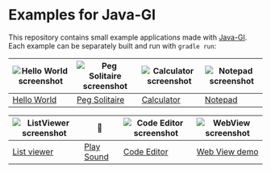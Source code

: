 # Examples for Java-GI

This repository contains small example applications made with [Java-GI](https://github.com/jwharm/java-gi). Each example can be separately built and run with `gradle run`:

| ![Hello World screenshot](https://github.com/jwharm/java-gi/blob/main/images/simple-helloworld.png) | ![Peg Solitaire screenshot](https://github.com/jwharm/java-gi/blob/main/images/peg-solitaire.png) | ![Calculator screenshot](https://github.com/jwharm/java-gi/blob/main/images/calculator.png) | ![Notepad screenshot](https://github.com/jwharm/java-gi/blob/main/images/notepad.png) |
| ---- | ---- | ---- | ---- |
| [Hello World](https://github.com/jwharm/java-gi-examples/tree/main/HelloWorld) | [Peg Solitaire](https://github.com/jwharm/java-gi-examples/tree/main/PegSolitaire) | [Calculator](https://github.com/jwharm/java-gi-examples/tree/main/Calculator) | [Notepad](https://github.com/jwharm/java-gi-examples/tree/main/Notepad) |

| ![ListViewer screenshot](https://github.com/jwharm/java-gi/blob/main/images/listviewer.png) | 🎵 | ![Code Editor screenshot](https://github.com/jwharm/java-gi/blob/main/images/codeeditor.png) | ![WebView screenshot](https://github.com/jwharm/java-gi/blob/main/images/codeeditor.png)
| ---- | ---- | ---- | ---- |
| [List viewer](https://github.com/jwharm/java-gi-examples/tree/main/ListViewer) | [Play Sound](https://github.com/jwharm/java-gi-examples/tree/main/PlaySound) | [Code Editor](https://github.com/jwharm/java-gi-examples/tree/main/CodeEditor) | [Web View demo](https://github.com/jwharm/java-gi-examples/tree/main/WebView)
